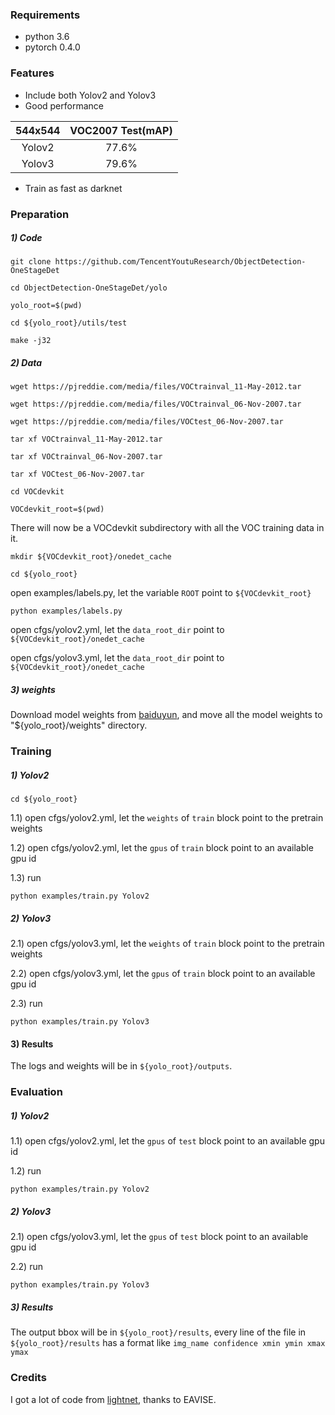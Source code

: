 ### Requirements
- python 3.6
- pytorch 0.4.0
### Features
- Include both Yolov2 and Yolov3
- Good performance

|544x544 |VOC2007 Test(mAP)|
| :-: | :-:|
| Yolov2  | 77.6% |
| Yolov3  | 79.6% |

- Train as fast as darknet

### Preparation
##### 1) Code
`git clone https://github.com/TencentYoutuResearch/ObjectDetection-OneStageDet`

`cd ObjectDetection-OneStageDet/yolo`

`yolo_root=$(pwd)`

`cd ${yolo_root}/utils/test`

`make -j32`

##### 2) Data
`wget https://pjreddie.com/media/files/VOCtrainval_11-May-2012.tar`

`wget https://pjreddie.com/media/files/VOCtrainval_06-Nov-2007.tar`

`wget https://pjreddie.com/media/files/VOCtest_06-Nov-2007.tar`

`tar xf VOCtrainval_11-May-2012.tar`

`tar xf VOCtrainval_06-Nov-2007.tar`

`tar xf VOCtest_06-Nov-2007.tar`

`cd VOCdevkit`

`VOCdevkit_root=$(pwd)`

There will now be a VOCdevkit subdirectory with all the VOC training data in it.

`mkdir ${VOCdevkit_root}/onedet_cache`

`cd ${yolo_root}`

open examples/labels.py, let the variable `ROOT` point to `${VOCdevkit_root}`

`python examples/labels.py` 

open cfgs/yolov2.yml, let the `data_root_dir` point to `${VOCdevkit_root}/onedet_cache`

open cfgs/yolov3.yml, let the `data_root_dir` point to `${VOCdevkit_root}/onedet_cache`

##### 3) weights
Download model weights from [baiduyun](https://pan.baidu.com/s/1a3Z5IUylBs6rI-GYg3RGbw), and move all the model weights to "${yolo_root}/weights" directory.

### Training
##### 1) Yolov2
`cd ${yolo_root}`

1.1) open cfgs/yolov2.yml, let the `weights` of `train` block point to the pretrain weights

1.2) open cfgs/yolov2.yml, let the `gpus` of `train` block point to an available gpu id

1.3) run

`python examples/train.py Yolov2`

##### 2) Yolov3
2.1) open cfgs/yolov3.yml, let the `weights` of `train` block point to the pretrain weights

2.2) open cfgs/yolov3.yml, let the `gpus`  of `train` block point to an available gpu id

2.3) run

`python examples/train.py Yolov3`

#### 3) Results
The logs and weights will be in `${yolo_root}/outputs`.

### Evaluation
##### 1) Yolov2
1.1) open cfgs/yolov2.yml, let the `gpus` of `test` block point to an available gpu id

1.2) run

`python examples/train.py Yolov2`

##### 2) Yolov3
2.1) open cfgs/yolov3.yml, let the `gpus` of `test` block point to an available gpu id

2.2) run

`python examples/train.py Yolov3`

##### 3) Results
The output bbox will be in `${yolo_root}/results`,  every line of the file in   `${yolo_root}/results` has a format like `img_name confidence xmin ymin xmax ymax`

### Credits
I got a lot of code from [lightnet](https://gitlab.com/EAVISE/lightnet), thanks to EAVISE.
